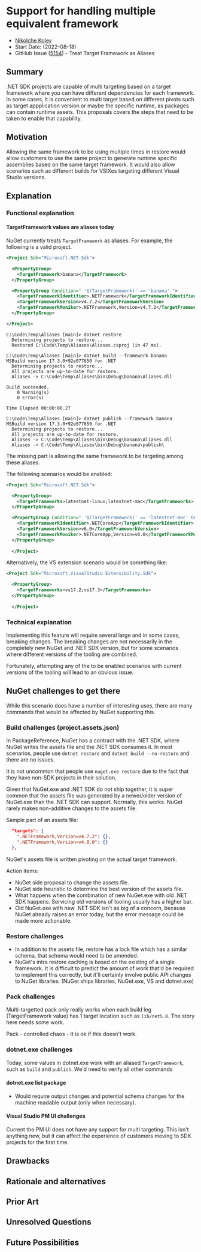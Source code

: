 # Support for handling multiple equivalent framework

- [Nikolche Kolev](https://github.com/nkolev92)
- Start Date: (2022-08-18)
- GitHub Issue ([5154](https://github.com/NuGet/Home/issues/5154)) - Treat Target Framework as Aliases

## Summary

.NET SDK projects are capable of multi targeting based on a target framework where you can have different dependencies for each framework.
In some cases, it is convenient to multi target based on different pivots such as target appplication version or maybe the specific runtime, as packages can contain runtime assets.
This proposals covers the steps that need to be taken to enable that capability.

## Motivation

Allowing the same framework to be using multiple times in restore would allow customers to use the same project to generate runtime specific assemblies based on the same target framework.
It would also allow scenarios such as different builds for VSIXes targeting different Visual Studio versions.

## Explanation

### Functional explanation

#### TargetFramework values are aliases today

NuGet currently treats `TargetFramework` as aliases. For example, the following is a valid project.

```xml
<Project Sdk="Microsoft.NET.Sdk">

  <PropertyGroup>
    <TargetFramework>banana</TargetFramework>
  </PropertyGroup>

  <PropertyGroup Condition=" '$(TargetFramework)' == 'banana' ">
    <TargetFrameworkIdentifier>.NETFramework</TargetFrameworkIdentifier>
    <TargetFrameworkVersion>v4.7.2</TargetFrameworkVersion>
    <TargetFrameworkMoniker>.NETFramework,Version=v4.7.2</TargetFrameworkMoniker>
  </PropertyGroup>

</Project>
```

```console
C:\Code\Temp\Aliases [main]> dotnet restore
  Determining projects to restore...
  Restored C:\Code\Temp\Aliases\Aliases.csproj (in 47 ms).

C:\Code\Temp\Aliases [main]> dotnet build --framework banana
MSBuild version 17.3.0+92e077650 for .NET
  Determining projects to restore...
  All projects are up-to-date for restore.
  Aliases -> C:\Code\Temp\Aliases\bin\Debug\banana\Aliases.dll

Build succeeded.
    0 Warning(s)
    0 Error(s)

Time Elapsed 00:00:00.27

C:\Code\Temp\Aliases [main]> dotnet publish --framework banana
MSBuild version 17.3.0+92e077650 for .NET
  Determining projects to restore...
  All projects are up-to-date for restore.
  Aliases -> C:\Code\Temp\Aliases\bin\Debug\banana\Aliases.dll
  Aliases -> C:\Code\Temp\Aliases\bin\Debug\banana\publish\
```

The missing part is allowing the same framework to be targeting among these aliases.

The following scenarios would be enabled:

```xml
<Project Sdk="Microsoft.NET.Sdk">

  <PropertyGroup>
    <TargetFrameworks>latestnet-linux;latestnet-mac</TargetFrameworks>
  </PropertyGroup>

  <PropertyGroup Condition=" '$(TargetFramework)' == 'latestnet-mac' OR '$(TargetFramework)' == 'latestnet-linux'">
    <TargetFrameworkIdentifier>.NETCoreApp</TargetFrameworkIdentifier>
    <TargetFrameworkVersion>v6.0</TargetFrameworkVersion>
    <TargetFrameworkMoniker>.NETCoreApp,Version=v6.0</TargetFrameworkMoniker>
  </PropertyGroup>
  
  </Project>
```

Alternatively, the VS extension scenario would be something like:

```xml
<Project Sdk="Microsoft.VisualStudio.Extensibility.Sdk">

  <PropertyGroup>
    <TargetFrameworks>vs17.2;vs17.3</TargetFrameworks>
  </PropertyGroup>
  
  </Project>
```

### Technical explanation

Implementing this feature will require several large and in some cases, breaking changes.
The breaking changes are not necessarily in the completely new NuGet and .NET SDK version, but for some scenarios where different versions of the tooling are combined.

Fortunately, attempting any of the to be enabled scenarios with current versions of the tooling will lead to an obvious issue.

## NuGet challenges to get there

While this scenario does have a number of interesting uses, there are many commands that would be affected by NuGet supporting this. 

### Build challenges (project.assets.json)

In PackageReference, NuGet has a contract with the .NET SDK, where NuGet writes the assets file and the .NET SDK consumes it. 
In most scenarios, people use `dotnet restore` and `dotnet build --no-restore` and there are no issues.

It is not uncommon that people use `nuget.exe restore` due to the fact that they have non-SDK projects in their solution. 

Given that NuGet.exe and .NET SDK do not ship together, it is super common that the assets file was generated by a newer/older version of NuGet.exe than the .NET SDK can support.
Normally, this works. NuGet rarely makes non-additive changes to the  assets file.

Sample part of an assets file:

```json
  "targets": {
    ".NETFramework,Version=v4.7.2": {},
    ".NETFramework,Version=v4.8.0": {}
  },

```

NuGet's assets file is written pivoting on the actual target framework.

Action items:

- NuGet side proposal to change the assets file.
- NuGet side heuristic to determine the best version of the assets file.
- What happens when the combination of new NuGet.exe with old .NET SDK happens. Servicing old versions of tooling usually has a higher bar.
- Old NuGet.exe with new .NET SDK isn't as big of a concern, because NuGet already raises an error today, but the error message could be made more actionable.

### Restore challenges

- In addition to the assets file, restore has a lock file which has a similar schema, that schema would need to be amended.
- NuGet's intra restore caching is based on the existing of a single framework. It is difficult to predict the amount of work that'd be required to implement this correctly, but it'll certainly involve public API changes to NuGet libraries. (NuGet ships libraries, NuGet.exe, VS and dotnet.exe)

### Pack challenges

Multi-targetted pack only really works when each build leg (TargetFramework value) has 1 target location such as `lib/net5.0`. The story here needs some work.

Pack - controlled chaos - It is ok if this doesn't work.

### dotnet.exe challenges

Today, some values in dotnet.exe work with an aliased `TargetFramework`, such as `build` and `publish`.  We'd need to verify all other commands

#### dotnet.exe list package

- Would require output changes and potential schema changes for the machine readable output (only when necessary).

#### Visual Studio PM UI challenges

Current the PM UI does not have any support for multi targeting. This isn't anything new, but it can affect the experience of customers moving to SDK projects for the first time.

## Drawbacks

<!-- Why should we not do this? -->

## Rationale and alternatives

<!-- Why is this the best design compared to other designs? -->
<!-- What other designs have been considered and why weren't they chosen? -->
<!-- What is the impact of not doing this? -->

## Prior Art

<!-- What prior art, both good and bad are related to this proposal? -->
<!-- Do other features exist in other ecosystems and what experience have their community had? -->
<!-- What lessons from other communities can we learn from? -->
<!-- Are there any resources that are relevant to this proposal? -->

## Unresolved Questions

<!-- What parts of the proposal do you expect to resolve before this gets accepted? -->
<!-- What parts of the proposal need to be resolved before the proposal is stabilized? -->
<!-- What related issues would you consider out of scope for this proposal but can be addressed in the future? -->

## Future Possibilities

<!-- What future possibilities can you think of that this proposal would help with? -->